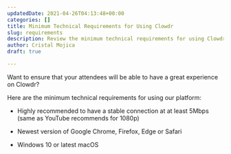 ```yaml
---
updatedDate: 2021-04-26T04:13:48+00:00
categories: []
title: Minimum Technical Requirements for Using Clowdr
slug: requirements
description: Review the minimum technical requirements for using Clowdr
author: Cristal Mojica
draft: true

---
```


Want to ensure that your attendees will be able to have a great experience on Clowdr? 

Here are the minimum technical requirements for using our platform: 

* Highly recommended to have a stable connection at at least 5Mbps (same as YouTube recommends for 1080p)


* Newest version of Google Chrome, Firefox, Edge or Safari
* Windows 10 or latest macOS